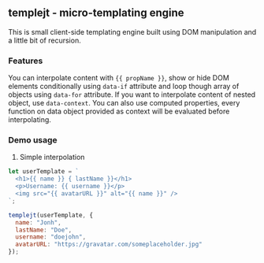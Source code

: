 ## templejt - micro-templating engine
This is small client-side templating engine built using DOM manipulation and a
little bit of recursion.


### Features
You can interpolate content with `{{ propName }}`, show or hide DOM elements
conditionally using `data-if` attribute and loop though array of objects using
`data-for` attribute. If you want to interpolate content of nested object, use
`data-context`. You can also use computed properties, every function on data
object provided as context will be evaluated before interpolating.


### Demo usage

1. Simple interpolation
```javascript
let userTemplate = `
  <h1>{{ name }} { lastName }}</h1>
  <p>Username: {{ username }}</p>
  <img src="{{ avatarURL }}" alt="{{ name }}" />
`;

templejt(userTemplate, {
  name: "Jonh",
  lastName: "Doe",
  username: "doejohn",
  avatarURL: "https://gravatar.com/someplaceholder.jpg"
});
```
